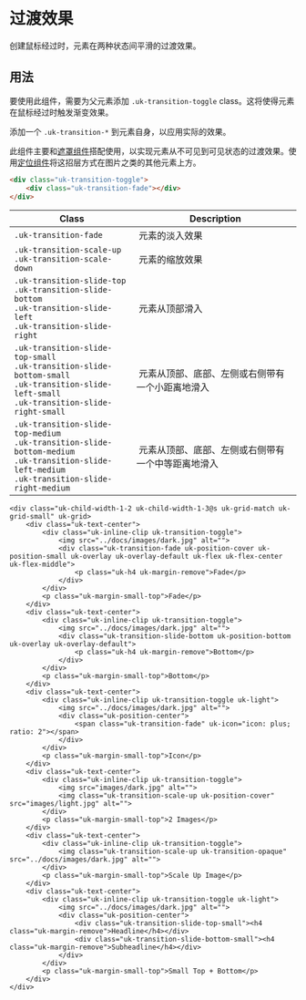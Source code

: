 # 过渡效果

<p class="uk-text-lead">创建鼠标经过时，元素在两种状态间平滑的过渡效果。</p>

## 用法

要使用此组件，需要为父元素添加 `.uk-transition-toggle` class。这将使得元素在鼠标经过时触发渐变效果。

添加一个 `.uk-transition-*` 到元素自身，以应用实际的效果。

此组件主要和[遮罩组件](overlay.md)搭配使用，以实现元素从不可见到可见状态的过渡效果。使用[定位组件](position.md)将这招层方式在图片之类的其他元素上方。

```html
<div class="uk-transition-toggle">
    <div class="uk-transition-fade"></div>
</div>
```

| Class | Description |
| --- | --- |
| `.uk-transition-fade` | 元素的淡入效果 |
| `.uk-transition-scale-up`<br> `.uk-transition-scale-down` | 元素的缩放效果 |
| `.uk-transition-slide-top`<br> `.uk-transition-slide-bottom`<br> `.uk-transition-slide-left`<br> `.uk-transition-slide-right` | 元素从顶部滑入  |
| `.uk-transition-slide-top-small`<br> `.uk-transition-slide-bottom-small`<br>  `.uk-transition-slide-left-small`<br> `.uk-transition-slide-right-small` | 元素从顶部、底部、左侧或右侧带有一个小距离地滑入 |
| `.uk-transition-slide-top-medium`<br> `.uk-transition-slide-bottom-medium`<br>  `.uk-transition-slide-left-medium`<br> `.uk-transition-slide-right-medium`   | 元素从顶部、底部、左侧或右侧带有一个中等距离地滑入 |

```example
<div class="uk-child-width-1-2 uk-child-width-1-3@s uk-grid-match uk-grid-small" uk-grid>
    <div class="uk-text-center">
        <div class="uk-inline-clip uk-transition-toggle">
            <img src="../docs/images/dark.jpg" alt="">
            <div class="uk-transition-fade uk-position-cover uk-position-small uk-overlay uk-overlay-default uk-flex uk-flex-center uk-flex-middle">
                <p class="uk-h4 uk-margin-remove">Fade</p>
            </div>
        </div>
        <p class="uk-margin-small-top">Fade</p>
    </div>
    <div class="uk-text-center">
        <div class="uk-inline-clip uk-transition-toggle">
            <img src="../docs/images/dark.jpg" alt="">
            <div class="uk-transition-slide-bottom uk-position-bottom uk-overlay uk-overlay-default">
                <p class="uk-h4 uk-margin-remove">Bottom</p>
            </div>
        </div>
        <p class="uk-margin-small-top">Bottom</p>
    </div>
    <div class="uk-text-center">
        <div class="uk-inline-clip uk-transition-toggle uk-light">
            <img src="../docs/images/dark.jpg" alt="">
            <div class="uk-position-center">
                <span class="uk-transition-fade" uk-icon="icon: plus; ratio: 2"></span>
            </div>
        </div>
        <p class="uk-margin-small-top">Icon</p>
    </div>
    <div class="uk-text-center">
        <div class="uk-inline-clip uk-transition-toggle">
            <img src="images/dark.jpg" alt="">
            <img class="uk-transition-scale-up uk-position-cover" src="images/light.jpg" alt="">
        </div>
        <p class="uk-margin-small-top">2 Images</p>
    </div>
    <div class="uk-text-center">
        <div class="uk-inline-clip uk-transition-toggle">
            <img class="uk-transition-scale-up uk-transition-opaque" src="../docs/images/dark.jpg" alt="">
        </div>
        <p class="uk-margin-small-top">Scale Up Image</p>
    </div>
    <div class="uk-text-center">
        <div class="uk-inline-clip uk-transition-toggle uk-light">
            <img src="../docs/images/dark.jpg" alt="">
            <div class="uk-position-center">
                <div class="uk-transition-slide-top-small"><h4 class="uk-margin-remove">Headline</h4></div>
                <div class="uk-transition-slide-bottom-small"><h4 class="uk-margin-remove">Subheadline</h4></div>
            </div>
        </div>
        <p class="uk-margin-small-top">Small Top + Bottom</p>
    </div>
</div>
```